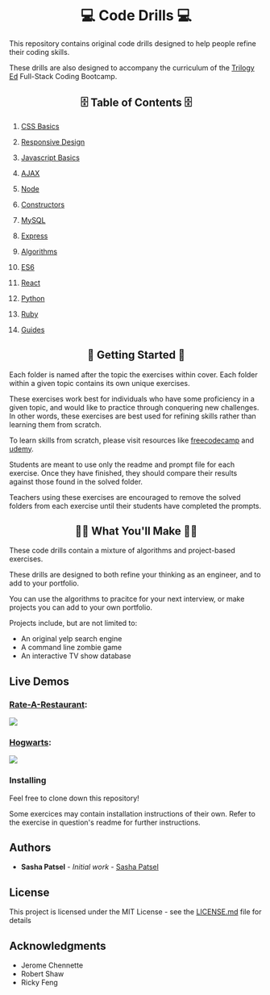 <h1 align="center">💻  Code Drills  💻</h1>

This repository contains original code drills designed to help people refine their coding skills.

These drills are also designed to accompany the curriculum of the [Trilogy Ed](https://www.trilogyed.com/) Full-Stack Coding Bootcamp.

<h2 align="center">🗄 Table of Contents 🗄</h2>

1. [CSS Basics](https://github.com/SashaPatsel/coding-drills/tree/master/css-basics)

2. [Responsive Design](https://github.com/SashaPatsel/coding-drills/tree/master/responsive-design)
3. [Javascript Basics](https://github.com/SashaPatsel/coding-drills/tree/master/js-basics)
4. [AJAX](https://github.com/SashaPatsel/coding-drills/tree/master/ajax)
5. [Node](https://github.com/SashaPatsel/coding-drills/tree/master/node)
6. [Constructors](https://github.com/SashaPatsel/coding-drills/tree/master/zombieGame-Constructors)
7. [MySQL](https://github.com/SashaPatsel/coding-drills/tree/master/MySQL)
8. [Express](https://github.com/SashaPatsel/coding-drills/tree/master/express)
9. [Algorithms](https://github.com/SashaPatsel/coding-drills/tree/master/algorithms)
10. [ES6](https://github.com/SashaPatsel/coding-drills/tree/master/ES6)
11. [React](https://github.com/SashaPatsel/coding-drills/tree/master/react)
12. [Python](https://github.com/SashaPatsel/coding-drills/tree/master/python)
13. [Ruby](https://github.com/SashaPatsel/coding-drills/tree/master/ruby)
14. [Guides](https://github.com/SashaPatsel/coding-drills/tree/master/guides)

<h2 align="center">🏁 Getting Started 🏁</h2>

Each folder is named after the topic the exercises within cover. Each folder within a given topic contains its own unique exercises. 

These exercises work best for individuals who have some proficiency in a given topic, and would like to practice through conquering new challenges. In other words, these exercises are best used for refining skills rather than learning them from scratch. 

To learn skills from scratch, please visit resources like [freecodecamp](https://www.freecodecamp.org/) and [udemy](https://www.udemy.com/).

Students are meant to use only the readme and prompt file for each exercise. Once they have finished, they should compare their results against those found in the solved folder.

Teachers using these exercises are encouraged to remove the solved folders from each exercise until their students have completed the prompts. 


<h2 align="center">👩‍💻 What You'll Make 👨‍💻</h2>

These code drills contain a mixture of algorithms and project-based exercises. 

These drills are designed to both refine your thinking as an engineer, and to add to your portfolio. 

You can use the algorithms to pracitce for your next interview,  or make projects you can add to your own portfolio. 

Projects include, but are not limited to:
- An original yelp search engine
- A command line zombie game
- An interactive TV show database

## Live Demos

### [Rate-A-Restaurant](https://rate-a-restaurant-app.herokuapp.com/):
<img src="express/rate-a-restaurant/demo.png">


### [Hogwarts](https://hogwarts-415.herokuapp.com/):
<img src="express/hogwarts/demo.png">


### Installing

Feel free to clone down this repository!

Some exercices may contain installation instructions of their own. Refer to the exercise in question's readme for further instructions.

## Authors

* **Sasha Patsel** - *Initial work* - [Sasha Patsel](https://github.com/SashaPatsel)

## License

This project is licensed under the MIT License - see the [LICENSE.md](LICENSE.md) file for details

## Acknowledgments

* Jerome Chennette 
* Robert Shaw
* Ricky Feng

